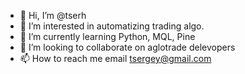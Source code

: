 - 👋 Hi, I’m @tserh
- 👀 I’m interested in automatizing trading algo.
- 🌱 I’m currently learning Python, MQL, Pine
- 💞️ I’m looking to collaborate on aglotrade delevopers
- 📫 How to reach me email tsergey@gmail.com

<!---
tserh/tserh is a ✨ special ✨ repository because its `README.md` (this file) appears on your GitHub profile.
You can click the Preview link to take a look at your changes.
--->
